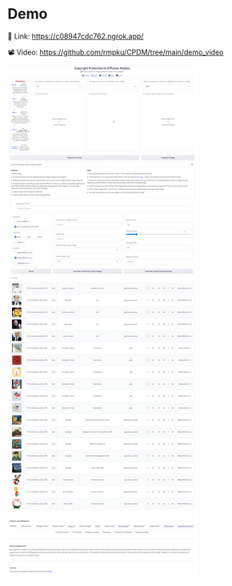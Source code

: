 # Demo 
🔗 Link: https://c08947cdc762.ngrok.app/        

📽️ Video: https://github.com/rmpku/CPDM/tree/main/demo_video

![Demo](https://github.com/rmpku/CPDM/blob/main/demo.png)


